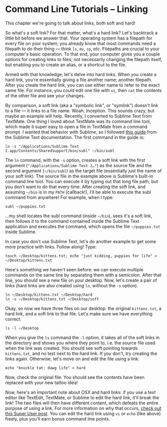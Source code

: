 # Command Line Tutorials – Linking

This chapter we're going to talk about links, both soft and hard!

So what's a soft link? For that matter, what's a hard link? Let's backtrack a little bit before we answer that. Your operating system has a filepath for every file on your system; you already know that most commands need a filepath to do their thing — think `ls`, `mv`, `cp`, etc. Filepaths are crucial to your computer's basic operation. To that end, your computer gives you a couple options for creating links to files; not necessarily changing the filepath itself, but enabling you to create an alias, or a shortcut to the file.

Armed with that knowledge, let's delve into hard links. When you create a hard link, you're essentially giving a file another name; another filepath. After you create the hard link, you can use either name to refer to the exact same file. For instance, you could edit one file with `vi`, then `cat` the contents of the other file and see your changes.

By comparison, a soft link (aka a "symbolic link", or "symlink") doesn't link to a file — it links to a file name. Woah. Inception. This sounds crazy, but maybe an example will help. Recently, I converted to Sublime Text from TextMate. One thing I loved about TextMate was its command line tool, which made it super easy to open a file in TextMate from a command prompt. I wanted that behavior with Sublime, so I followed [this guide]("http://www.sublimetext.com/docs/2/osx_command_line.html") from the Sublime Text documentation. The first command in the guide is:

```
ln -s "/Applications/Sublime Text 2.app/Contents/SharedSupport/bin/subl" ~/bin/subl
```

The `ln` command, with the `-s` option, creates a soft link with the first argument (`"/Applications/Sublime Text 2…"`) as the source file and the second argument (`~/bin/subl`) as the target file (essentially just the name of your soft link). The source file in the example above is Sublime's built-in command line tool. You can execute it by typing out that long file path, but you don't want to do that every time. After creating the soft link, and assuming `~/bin` is in my `PATH` (callback!), I'll be able to execute the subl command from anywhere! For example, when I type:

```
subl ~/puppies.txt
```

…my shell locates the subl command (inside `~/bin`), sees it's a soft link, then follows it to the command contained inside the Sublime Text application and executes the command, which opens the file `~/puppies.txt` inside Sublime.

In case you don't use Sublime Text, let's do another example to get some more practice with links. Follow along! Type:

```
touch ~/Desktop/kittens.txt; echo "just kidding, puppies for life" > ~/Desktop/kittens.txt
```

Here's something we haven't seen before: we can execute multiple commands on the same line by separating them with a semicolon. After that line, you should see a new file on your desktop. Now, let's create a pair of links (hard links are also created using `ln`, without the `-s` option).

```
ln ~/Desktop/kittens.txt ~/Desktop/hard
ln -s ~/Desktop/kittens.txt ~/Desktop/soft
```

Okay, so now we have three files on our desktop: the original `kittens.txt`, a hard link, and a soft link to that file. Let's make sure we have everything correct:

```
ls -l ~/Desktop
```

When you give the `ls` command the `-l` option, it takes all of the soft links in the directory and shows you where they point to, i.e. the source file used when the link was created. You should see soft pointing towards `kittens.txt`, and no text next to the hard link. If you don't, try creating the links again. Otherwise, let's move on and edit the file using a link:

```
echo "knuckle tat: dawg life" > hard
```

Now, check the original file. You should see the contents have been replaced with your new tattoo idea!

Now, here's an important note about OSX and hard links: if you use a text editor like TextEdit, TextMate, or Sublime to edit the hard link, it'll break the link! The two files will then have different content, which defeats the entire purpose of using a link. For more information on why that occurs, [check out this Super User post]("http://superuser.com/questions/302051/how-do-you-create-a-working-hard-link-in-osx"). You can edit the hard link using `vi` or `echo` (like above) freely, plus you'll earn bonus command line points.
